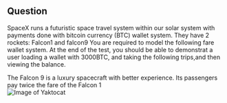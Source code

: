 ## Question
SpaceX runs a futuristic space travel system within our solar system with payments done	with bitcoin currency (BTC) wallet system.
They have 2 rockets: Falcon1 and falcon9 
You are required to model the following fare wallet system. At the end of the test, you should be able to demonstrat a user loading a wallet	with 3000BTC, and taking the following trips,and then viewing the balance.

The Falcon 9 is a luxury spacecraft with better experience. Its passengers pay twice the fare of the Falcon 1	
  ![Image of Yaktocat]()